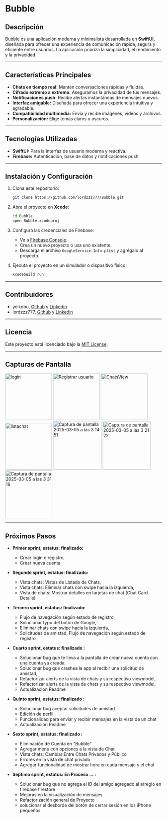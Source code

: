 # Bubble

## Descripción
Bubble es una aplicación moderna y minimalista desarrollada en **SwiftUI**, diseñada para ofrecer una experiencia de comunicación rápida, segura y eficiente entre usuarios. La aplicación prioriza la simplicidad, el rendimiento y la privacidad.

---

## Características Principales

- **Chats en tiempo real:** Mantén conversaciones rápidas y fluidas.
- **Cifrado extremo a extremo:** Aseguramos la privacidad de tus mensajes.
- **Notificaciones push:** Recibe alertas instantáneas de mensajes nuevos.
- **Interfaz amigable:** Diseñada para ofrecer una experiencia intuitiva y agradable.
- **Compatibilidad multimedia:** Envía y recibe imágenes, videos y archivos.
- **Personalización:** Elige temas claros u oscuros.

---

## Tecnologías Utilizadas

- **SwiftUI:** Para la interfaz de usuario moderna y reactiva.
- **Firebase:** Autenticación, base de datos y notificaciones push.
  
---

## Instalación y Configuración

1. Clona este repositorio:
   ```bash
   git clone https://github.com/lordzzz777/Bubble.git
   ```

2. Abre el proyecto en **Xcode**:
   ```bash
   cd Bubble
   open Bubble.xcodeproj
   ```
   
3. Configura las credenciales de Firebase:
   - Ve a [Firebase Console](https://console.firebase.google.com/).
   - Crea un nuevo proyecto o usa uno existente.
   - Descarga el archivo `GoogleService-Info.plist` y agrégalo al proyecto.

4. Ejecuta el proyecto en un simulador o dispositivo físico:
   ```bash
   xcodebuild run
   ```

---

## Contribuidores

- yeikobu, [Github](https://github.com/yeikobu) y [Linkedin](https://www.linkedin.com/in/jacob-aguilar-campos/overlay/about-this-profile/?lipi=urn%3Ali%3Apage%3Ad_flagship3_profile_view_base%3Bkqfp06aKQ92Qw9GLJqDagg%3D%3D)
- lordzzz777, [Github](https://github.com/lordzzz777) y [Linkedin](https://www.linkedin.com/in/esteban-pérez-castillejo-a79476333/?midToken=AQFoUW3wQ6lhOw&midSig=00uIzmNbyL9HE1&eid=na0p6l-m6peu2ao-y8&otpToken=MTMwMTFlZTcxNzJiYzljY2IwMmIwZmViNDExZGVmYjI4ZmM2ZDk0MDljYWM4YzZlN2JkYTAxNjc0YTVmNWNmYmY0ZGRkNmU3MThlNWNmZjk0MGZhYzhiMDI4NTRjM2RmNTUyM2YzMTdiNTc0OWRlNzhlOTgyMTIwY2QsMSwx&originalSubdomain=es)

---

## Licencia

Este proyecto está licenciado bajo la [MIT License](LICENSE).

---

## Capturas de Pantalla

<img width="150"  alt="login" src="https://github.com/user-attachments/assets/039ec655-a08c-49b9-bd82-44dc5cb38870" />
<img width="150"  alt="Registrar usuario" src="https://github.com/user-attachments/assets/67a63285-05ce-4904-8e87-60fa455284a8" />
<img width="150"  alt="ChatsView" src="https://github.com/user-attachments/assets/239da25f-7cf1-4c8a-9a92-cc9e36a7cd3a" />
<img width="150" alt="listachat" src="https://github.com/user-attachments/assets/54b10476-ff57-4996-b418-029e3fa23730" />
<img width="156" alt="Captura de pantalla 2025-03-05 a las 3 14 51" src="https://github.com/user-attachments/assets/2f0cea5e-36d1-4928-a35e-5bd31c70316a" />
<img width="154" alt="Captura de pantalla 2025-03-05 a las 3 21 22" src="https://github.com/user-attachments/assets/4b393b6d-021e-4479-9ae3-8fe519674d3f" />
<img width="154" alt="Captura de pantalla 2025-03-05 a las 3 31 16" src="https://github.com/user-attachments/assets/6a24d0c6-8971-45ca-a03b-a82062f382d3" />

---

## Próximos Pasos

- **Primer sprint, estatus: finalizado:**
    - Crear login o registro,
    - Crear nueva cuenta
      
- **Segundo sprint, estatus: finalizado:**
    - Vista chats: Vistas de Listado de Chats,
    - Vista chats: Eliminar chats con swipe hacia la izquierda,
    - Vista de chats: Mostrar detalles en tarjetas de chat (Chat Card Details)
  
- **Tercero sprint, estatus: finalizado:**
    - Flujo de navegación según estado de registro,
    - Solucionar typo del botón de Google,
    - Eliminar chats con swipe hacia la izquierda,
    - Solicitudes de amistad, Flujo de navegación según estado de registro
      
- **Cuarto sprint, estatus: finalizado :**
    - Solucionar bug que te lleva a la pantalla de crear nueva cuenta con una cuenta ya creada,
    - Solucionar bug que crashea la app al recibir una solicitud de amistad,
    - Refactorizar alerts de la vista de chats y su respectivo viewmodel,
    - Refactorizar alerts de la vista de chats y su respectivo viewmodel,
    - Actualización Readme

- **Quinto sprint, estatus: finalizado :**
    - Solucionar bug aceptar solicitudes de amistad
    - Edición de perfil
    - Funcionalidad para enviar y recibir mensajes en la vista de un chat
    - Actualización Readme

- **Sexto sprint, estatus: finalizado :**
    - Eliminación de Cuenta en "Bubble"
    - Agregar menu con opciones a la vista de Chat
    - Vista chats: Cambiar Entre Chats Privados y Público
    - Errores en la vista de chat privado
    - Agregar funcionalidad de mostrar hora en cada mensaje y el chat

- **Septimo sprint, estatus: En Proceso ... :**
    - Solucionar bug que no agrega el ID del amigo agregado al arreglo en firebase firestore
    - Mejoras en la visualización de mensajes
    - Refactorización general de Proyecto
    - solucionar el desborde del botón de cerrar sesión en los iPhone pequeños
